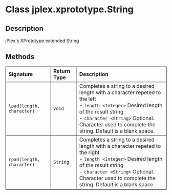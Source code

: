# Class **jplex.xprototype.String** #

## Description ##
jPlex's XPrototype extended String





## Methods ##
<table cellpadding='5' border='1' cellspacing='0'>
<tr><td> <b>Signature</b> </td><td> <b>Return Type</b> </td><td> <b>Description</b> </td></tr>
<tr><td> <code>lpad(length, character)</code> </td><td> <code>void</code> </td><td> Completes a string to a desired length with a character repeted to the left<br />  - <code>length &lt;Integer&gt;</code> Desired length of the result string<br /> - <code>character &lt;String&gt;</code> Optional. Character used to complete the string. Default is a blank space.<br /></td></tr>
<tr><td> <code>rpad(length, character)</code> </td><td> <code>String</code> </td><td> Completes a string to a desired length with a character repeted to the right<br />  - <code>length &lt;Integer&gt;</code> Desired length of the result string<br /> - <code>character &lt;String&gt;</code> Optional. Character used to complete the string. Default is a blank space.<br /></td></tr>

</table>